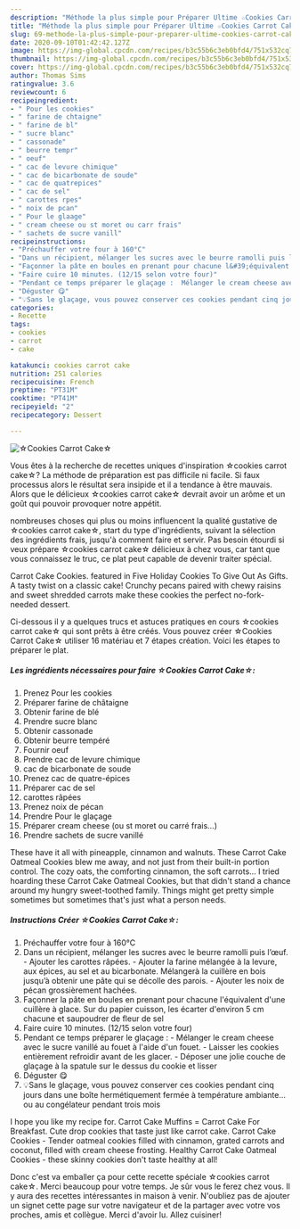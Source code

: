 ```yaml
---
description: "Méthode la plus simple pour Préparer Ultime ☆Cookies Carrot Cake☆"
title: "Méthode la plus simple pour Préparer Ultime ☆Cookies Carrot Cake☆"
slug: 69-methode-la-plus-simple-pour-preparer-ultime-cookies-carrot-cake
date: 2020-09-10T01:42:42.127Z
image: https://img-global.cpcdn.com/recipes/b3c55b6c3eb0bfd4/751x532cq70/☆cookies-carrot-cake☆-photo-principale-de-la-recette.jpg
thumbnail: https://img-global.cpcdn.com/recipes/b3c55b6c3eb0bfd4/751x532cq70/☆cookies-carrot-cake☆-photo-principale-de-la-recette.jpg
cover: https://img-global.cpcdn.com/recipes/b3c55b6c3eb0bfd4/751x532cq70/☆cookies-carrot-cake☆-photo-principale-de-la-recette.jpg
author: Thomas Sims
ratingvalue: 3.6
reviewcount: 6
recipeingredient:
- " Pour les cookies"
- " farine de chtaigne"
- " farine de bl"
- " sucre blanc"
- " cassonade"
- " beurre tempr"
- " oeuf"
- " cac de levure chimique"
- " cac de bicarbonate de soude"
- " cac de quatrepices"
- " cac de sel"
- " carottes rpes"
- " noix de pcan"
- " Pour le glaage"
- " cream cheese ou st moret ou carr frais"
- " sachets de sucre vanill"
recipeinstructions:
- "Préchauffer votre four à 160°C"
- "Dans un récipient, mélanger les sucres avec le beurre ramolli puis l’œuf. Ajouter les carottes râpées. Ajouter la farine mélangée à la levure, aux épices, au sel et au bicarbonate. Mélangerà la cuillère en bois jusqu’à obtenir une pâte qui se décolle des parois. Ajouter les noix de pécan grossièrement hachées."
- "Façonner la pâte en boules en prenant pour chacune l&#39;équivalent d&#39;une cuillère à glace. Sur du papier cuisson, les écarter d&#39;environ 5 cm chacune et saupoudrer de fleur de sel"
- "Faire cuire 10 minutes. (12/15 selon votre four)"
- "Pendant ce temps préparer le glaçage :  Mélanger le cream cheese avec le sucre vanillé au fouet à l&#39;aide d&#39;un fouet. Laisser les cookies entièrement refroidir avant de les glacer. Déposer une jolie couche de glaçage à la spatule sur le dessus du cookie et lisser"
- "Déguster 😋"
- "💡Sans le glaçage, vous pouvez conserver ces cookies pendant cinq jours dans une boîte hermétiquement fermée à température ambiante... ou au congélateur pendant trois mois"
categories:
- Recette
tags:
- cookies
- carrot
- cake

katakunci: cookies carrot cake 
nutrition: 251 calories
recipecuisine: French
preptime: "PT31M"
cooktime: "PT41M"
recipeyield: "2"
recipecategory: Dessert

---
```



![☆Cookies Carrot Cake☆](https://img-global.cpcdn.com/recipes/b3c55b6c3eb0bfd4/751x532cq70/☆cookies-carrot-cake☆-photo-principale-de-la-recette.jpg)

Vous êtes à la recherche de recettes uniques d'inspiration ☆cookies carrot cake☆? La méthode de préparation est pas difficile ni facile. Si faux processus alors le résultat sera insipide et il a tendance à être mauvais. Alors que le délicieux ☆cookies carrot cake☆ devrait avoir un arôme et un goût qui pouvoir provoquer notre appétit.

nombreuses choses qui plus ou moins influencent la qualité gustative de ☆cookies carrot cake☆, start du type d'ingrédients, suivant la sélection des ingrédients frais, jusqu'à comment faire et servir. Pas besoin étourdi si veux prépare ☆cookies carrot cake☆ délicieux à chez vous, car tant que vous connaissez le truc, ce plat peut capable de devenir traiter spécial.

Carrot Cake Cookies. featured in Five Holiday Cookies To Give Out As Gifts. A tasty twist on a classic cake! Crunchy pecans paired with chewy raisins and sweet shredded carrots make these cookies the perfect no-fork-needed dessert.


Ci-dessous il y a quelques trucs et astuces pratiques en cours ☆cookies carrot cake☆ qui sont prêts à être créés. Vous pouvez créer ☆Cookies Carrot Cake☆ utiliser 16 matériau et 7 étapes création. Voici les étapes to préparer le plat.

<!--inarticleads1-->

##### Les ingrédients nécessaires pour faire ☆Cookies Carrot Cake☆:

1. Prenez  Pour les cookies
1. Préparer  farine de châtaigne
1. Obtenir  farine de blé
1. Prendre  sucre blanc
1. Obtenir  cassonade
1. Obtenir  beurre tempéré
1. Fournir  oeuf
1. Prendre  cac de levure chimique
1.   cac de bicarbonate de soude
1. Prenez  cac de quatre-épices
1. Préparer  cac de sel
1.   carottes râpées
1. Prenez  noix de pécan
1. Prendre  Pour le glaçage
1. Préparer  cream cheese (ou st moret ou carré frais…)
1. Prendre  sachets de sucre vanillé


These have it all with pineapple, cinnamon and walnuts. These Carrot Cake Oatmeal Cookies blew me away, and not just from their built-in portion control. The cozy oats, the comforting cinnamon, the soft carrots… I tried hoarding these Carrot Cake Oatmeal Cookies, but that didn&#39;t stand a chance around my hungry sweet-toothed family. Things might get pretty simple sometimes but sometimes that&#39;s just what a person needs. 

<!--inarticleads2-->

##### Instructions Créer ☆Cookies Carrot Cake☆:

1. Préchauffer votre four à 160°C
1. Dans un récipient, mélanger les sucres avec le beurre ramolli puis l’œuf. - Ajouter les carottes râpées. - Ajouter la farine mélangée à la levure, aux épices, au sel et au bicarbonate. Mélangerà la cuillère en bois jusqu’à obtenir une pâte qui se décolle des parois. - Ajouter les noix de pécan grossièrement hachées.
1. Façonner la pâte en boules en prenant pour chacune l&#39;équivalent d&#39;une cuillère à glace. Sur du papier cuisson, les écarter d&#39;environ 5 cm chacune et saupoudrer de fleur de sel
1. Faire cuire 10 minutes. (12/15 selon votre four)
1. Pendant ce temps préparer le glaçage :  - Mélanger le cream cheese avec le sucre vanillé au fouet à l&#39;aide d&#39;un fouet. - Laisser les cookies entièrement refroidir avant de les glacer. - Déposer une jolie couche de glaçage à la spatule sur le dessus du cookie et lisser
1. Déguster 😋
1. 💡Sans le glaçage, vous pouvez conserver ces cookies pendant cinq jours dans une boîte hermétiquement fermée à température ambiante... ou au congélateur pendant trois mois


I hope you like my recipe for. Carrot Cake Muffins = Carrot Cake For Breakfast. Cute drop cookies that taste just like carrot cake. Carrot Cake Cookies - Tender oatmeal cookies filled with cinnamon, grated carrots and coconut, filled with cream cheese frosting. Healthy Carrot Cake Oatmeal Cookies - these skinny cookies don&#39;t taste healthy at all! 


Donc c'est va emballer ça pour cette recette spéciale ☆cookies carrot cake☆. Merci beaucoup pour votre temps. Je sûr vous le ferez chez vous. Il y aura des recettes  intéressantes in maison à venir. N'oubliez pas de ajouter un signet cette page sur votre navigateur et de la partager avec votre vos proches, amis et collègue. Merci d'avoir lu. Allez cuisiner!
